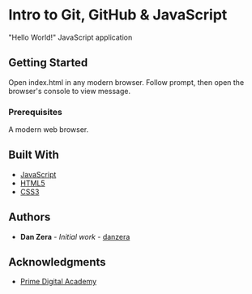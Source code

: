 # Intro to Git, GitHub & JavaScript

"Hello World!" JavaScript application

## Getting Started

Open index.html in any modern browser. Follow prompt, then open the browser's console to view message.

### Prerequisites

A modern web browser.

## Built With

* [JavaScript](https://developer.mozilla.org/en-US/docs/Web/JavaScript)
* [HTML5](https://www.w3schools.com/html/default.asp)
* [CSS3](https://www.w3schools.com/css/default.asp)

## Authors

* **Dan Zera** - *Initial work* - [danzera](https://github.com/danzera)

## Acknowledgments

* [Prime Digital Academy](https://primeacademy.io/)
